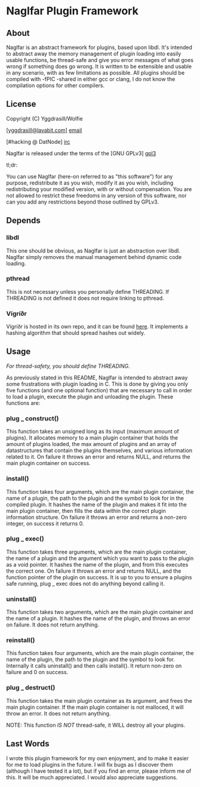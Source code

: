 Naglfar Plugin Framework
=======================

About
-------

Naglfar is an abstract framework for plugins, based upon libdl. It's intended to abstract away the memory management of plugin loading into easily usable functions, be thread-safe and give you error messages of what goes wrong if something does go wrong. It is written to be extensible and usable in any scenario, with as few limitations as possible. All plugins should be compiled with -fPIC -shared in either gcc or clang, I do not know the compilation options for other compilers.

License
-------

Copyright (C) Yggdrasill/Wolfie

[yggdrasill@lavabit.com] [email]

[#hacking @ DatNode] [irc]

Naglfar is released under the terms of the [GNU GPLv3] [gpl3]

tl;dr:

You can use Naglfar (here-on referred to as "this software") for any purpose, redistribute it as you wish, modify it as you wish, including
redistributing your modified version, with or without compensation. You are not allowed to restrict these freedoms in
any version of this software, nor can you add any restrictions beyond those outlined by GPLv3.

Depends
------

### libdl

This one should be obvious, as Naglfar is just an abstraction over libdl. Naglfar simply removes the manual management behind dynamic code loading.

### pthread

This is not necessary unless you personally define THREADING. If THREADING is not defined it does not require linking to pthread.

### Vígríðr

Vígríðr is hosted in its own repo, and it can be found [here][vigrior]. It implements a hashing algorithm that should spread hashes out widely.

Usage
-----

_For thread-safety, you should define THREADING._

As previously stated in this README, Naglfar is intended to abstract away some frustrations with plugin loading in C. This is done by giving you only five functions (and one optional function) that are necessary to call in order to load a plugin, execute the plugin and unloading the plugin. These functions are:

### plug _ construct()

This function takes an unsigned long as its input (maximum amount of plugins). It allocates memory to a main plugin container that holds the amount of plugins loaded, the max amount of plugins and an array of datastructures that contain the plugins themselves, and various information related to it. On failure it throws an error and returns NULL, and returns the main plugin container on success.

### install()

This function takes four arguments, which are the main plugin container, the name of a plugin, the path to the plugin and the symbol to look for in the compiled plugin. It hashes the name of the plugin and makes it fit into the main plugin container, then fills the data within the correct plugin information structure. On failure it throws an error and returns a non-zero integer, on success it returns 0.

### plug _ exec()

This function takes three arguments, which are the main plugin container, the name of a plugin and the argument which you want to pass to the plugin as a void pointer. It hashes the name of the plugin, and from this executes the correct one. On failure it throws an error and returns NULL, and the function pointer of the plugin on success. It is up to you to ensure a plugins safe running, plug _ exec does not do anything beyond calling it.

### uninstall()

This function takes two arguments, which are the main plugin container and the name of a plugin. It hashes the name of the plugin, and throws an error on failure. It does not return anything.

### reinstall()

This function takes four arguments, which are the main plugin container, the name of the plugin, the path to the plugin and the symbol to look for. Internally it calls uninstall() and then calls install(). It return non-zero on failure and 0 on success.

### plug _ destruct()

This function takes the main plugin container as its argument, and frees the main plugin container. If the main plugin container is not malloced, it will throw an error. It does not return anything.

NOTE: This function _IS NOT_ thread-safe, it WILL destroy all your plugins.

Last Words
---------

I wrote this plugin framework for my own enjoyment, and to make it easier for me to load plugins in the future. I will fix bugs as I discover them (although I have tested it a lot), but if you find an error, please inform me of this. It will be much appreciated. I would also appreciate suggestions.

[gpl3]: https://www.gnu.org/licenses/gpl.html
[irc]: irc://irc.datnode.net/hacking
[email]: mailto:yggdrasill@lavabit.com
[vigrior]: https://github.com/Yggdrasill/Vigrior
